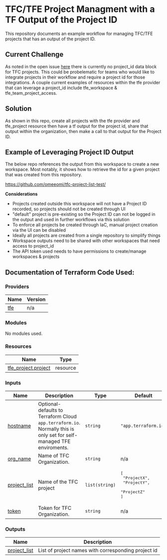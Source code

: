 # TFC/TFE Project Managment with a TF Output of the Project ID

This repository documents an example workflow for managing TFC/TFE projects that has an output of the project ID. 

## Current Challenge 

As noted in the open issue [here](https://github.com/hashicorp/terraform-provider-tfe/issues/782) there is currently no project_id data block for TFC projects. This could be probelematic for teams who would like to integrate projects in their workflow and require a project id for those integrations. A couple current examples of resources within the tfe provider that can leverage a project_id include tfe_workspace & tfe_team_project_access.

## Solution

As shown in this repo, create all projects with the tfe provider and tfe_project resource then have a tf output for the project id, share that output within the organization, then make a call to that output for the Project ID.

## Example of Leveraging Project ID Output

The below repo references the output from this workspace to create a new workspace. Most notably, it shows how to retrieve the id for a given project that was created from this repository. 

https://github.com/omeeomi/tfc-project-list-test/

**Considerations**
* Projects created outside this workspace will not have a Project ID recorded, so projects should not be created through UI
* "default" project is pre-existing so the Project ID can not be logged in the output and used in further workflows via this solution 
* To enforce all projects be created through IaC, manual project creation via the UI can be disabled
* Ideally all projects are created from a single repository to simplify things
* Workspace outputs need to be shared with other workspaces that need access to project_id
* The API token used needs to have permissions to create/manage workspaces & projects

## Documentation of Terraform Code Used:

### Providers

| Name | Version |
|------|---------|
| <a name="provider_tfe"></a> [tfe](#provider\_tfe) | n/a |

### Modules

No modules used.

### Resources

| Name | Type |
|------|------|
| [tfe_project.project](https://registry.terraform.io/providers/hashicorp/tfe/latest/docs/resources/project) | resource |

### Inputs

| Name | Description | Type | Default | Required |
|------|-------------|------|---------|:--------:|
| <a name="input_hostname"></a> [hostname](#input\_hostname) | Optional- defaults to Terraform Cloud `app.terraform.io`. Normally this is only set for self-managed TFE enviroments. | `string` | `"app.terraform.io"` | no |
| <a name="input_org_name"></a> [org\_name](#input\_org\_name) | Name of TFC Organization. | `string` | n/a | yes |
| <a name="input_project_list"></a> [project\_list](#input\_project\_list) | Name of the TFC project | `list(string)` | <pre>[<br>  "ProjectX",<br>  "ProjectY",<br>  "ProjectZ"<br>]</pre> | no |
| <a name="input_token"></a> [token](#input\_token) | Token for TFC Organization. | `string` | n/a | yes |

### Outputs

| Name | Description |
|------|-------------|
| <a name="output_project_list"></a> [project\_list](#output\_project\_list) | List of project names with corresponding project id |
